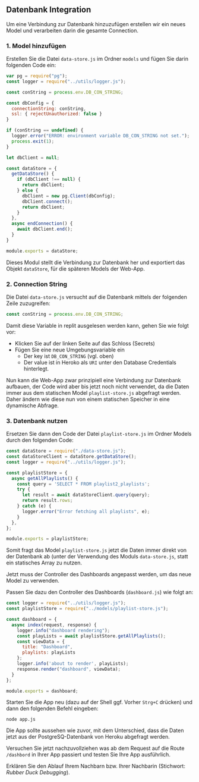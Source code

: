 ## Datenbank Integration

Um eine Verbindung zur Datenbank hinzuzufügen erstellen wir ein neues Model und verarbeiten darin die gesamte Connection.

### 1. Model hinzufügen
Erstellen Sie die Datei `data-store.js` im Ordner `models` und fügen Sie darin folgenden Code ein:

~~~ js
var pg = require("pg"); 
const logger = require("../utils/logger.js"); 

const conString = process.env.DB_CON_STRING; 

const dbConfig = { 
  connectionString: conString, 
  ssl: { rejectUnauthorized: false } 
} 

if (conString == undefined) { 
  logger.error("ERROR: environment variable DB_CON_STRING not set."); 
  process.exit(1); 
} 

let dbClient = null; 

const dataStore = { 
  getDataStore() { 
    if (dbClient !== null) { 
      return dbClient; 
    } else { 
      dbClient = new pg.Client(dbConfig); 
      dbClient.connect(); 
      return dbClient; 
    } 
  }, 
  async endConnection() { 
    await dbClient.end(); 
  } 
} 

module.exports = dataStore; 
~~~

Dieses Modul stellt die Verbindung zur Datenbank her und exportiert das Objekt `dataStore`, für die späteren Models der Web-App.

### 2. Connection String

Die Datei `data-store.js` versucht auf die Datenbank mittels der folgenden Zeile zuzugreifen:

```js
const conString = process.env.DB_CON_STRING; 
```

Damit diese Variable in replit ausgelesen werden kann, gehen Sie wie folgt vor:

* Klicken Sie auf der linken Seite auf das Schloss (Secrets)
* Fügen Sie eine neue Umgebungsvariable ein
  * Der key ist `DB_CON_STRING` (vgl. oben)
  * Der value ist in Heroko als `URI` unter den Database Credentials hinterlegt.

Nun kann die Web-App zwar prinzipiell eine Verbindung zur Datenbank aufbauen, der Code wird aber bis jetzt noch nicht verwendet, da die Daten immer aus dem statischen Model `playlist-store.js` abgefragt werden. Daher ändern wie diese nun von einem statischen Speicher in eine dynamische Abfrage.

### 3. Datenbank nutzen

Ersetzen Sie dann den Code der Datei `playlist-store.js` im Ordner Models durch den folgenden Code: 
~~~ js
const dataStore = require("./data-store.js"); 
const dataStoreClient = dataStore.getDataStore(); 
const logger = require("../utils/logger.js"); 

const playlistStore = { 
  async getAllPlaylists() { 
    const query = 'SELECT * FROM playlist2_playlists'; 
    try { 
      let result = await dataStoreClient.query(query); 
      return result.rows; 
    } catch (e) { 
      logger.error("Error fetching all playlists", e); 
    } 
  }, 
}; 

module.exports = playlistStore; 
~~~
Somit fragt das Model `playlist-store.js` jetzt die Daten immer direkt von der Datenbank ab (unter der Verwendung des Moduls `data-store.js`, statt ein statisches Array zu nutzen.

Jetzt muss der Controller des Dashboards angepasst werden, um das neue Model zu verwenden.

Passen Sie dazu den Controller des Dashboards (`dashboard.js`) wie folgt an: 

~~~ js
const logger = require("../utils/logger.js"); 
const playlistStore = require("../models/playlist-store.js"); 

const dashboard = { 
  async index(request, response) { 
    logger.info("dashboard rendering"); 
    const playLists = await playlistStore.getAllPlaylists(); 
    const viewData = { 
      title: "Dashboard", 
      playlists: playLists 
    }; 
    logger.info('about to render', playLists); 
    response.render("dashboard", viewData); 
  } 
}; 

module.exports = dashboard; 
~~~

Starten Sie die App neu (dazu auf der Shell ggf. Vorher `Strg+C` drücken) und dann den folgenden Befehl eingeben:

```shell
node app.js
```

Die App sollte aussehen wie zuvor, mit dem Unterschied, dass die Daten jetzt aus der PostgreSQ-Datenbank von Heroku abgefragt werden.

Versuchen Sie jetzt nachzuvollziehen was ab dem Request auf die Route `/dashbord` in Ihrer App passiert und testen Sie Ihre App ausführlich. 

Erklären Sie den Ablauf Ihrem Nachbarn bzw. Ihrer Nachbarin (Stichwort: *Rubber Duck Debugging*).
